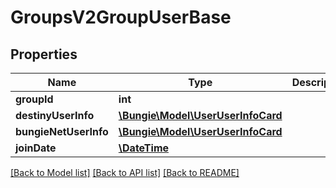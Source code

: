 # GroupsV2GroupUserBase

## Properties
Name | Type | Description | Notes
------------ | ------------- | ------------- | -------------
**groupId** | **int** |  | [optional] 
**destinyUserInfo** | [**\Bungie\Model\UserUserInfoCard**](UserUserInfoCard.md) |  | [optional] 
**bungieNetUserInfo** | [**\Bungie\Model\UserUserInfoCard**](UserUserInfoCard.md) |  | [optional] 
**joinDate** | [**\DateTime**](\DateTime.md) |  | [optional] 

[[Back to Model list]](../README.md#documentation-for-models) [[Back to API list]](../README.md#documentation-for-api-endpoints) [[Back to README]](../README.md)


